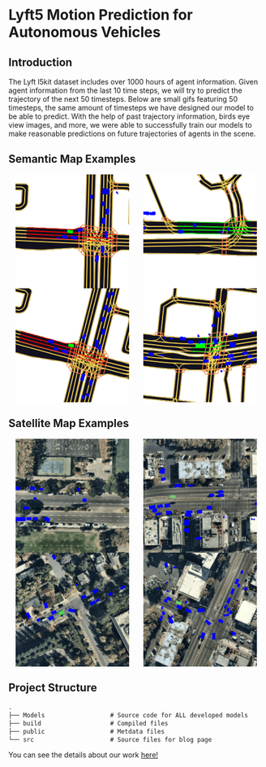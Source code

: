 # Lyft5 Motion Prediction for Autonomous Vehicles

## Introduction
The Lyft l5kit dataset includes over 1000 hours of agent information. Given agent information from the last 10 time steps, we will try to predict the trajectory of the next 50 timesteps. Below are small gifs featuring 50 timesteps, the same amount of timesteps we have designed our model to be able to predict. With the help of past trajectory information, birds eye view images, and more, we were able to successfully train our models to make reasonable predictions on future trajectories of agents in the scene.

## Semantic Map Examples
<div align="center" style="display: flex; justify-content: space-around;">
<img src="src/gifs/Semantic/ComingToStop.gif" />

<img src="src/gifs/Semantic/FastTraffic.gif" />
</div>
<div align="center" style="display: flex; justify-content: space-around;">
<img src="src/gifs/Semantic/Freeway_Semantic.gif" />

<img src="src/gifs/Semantic/Waiting.gif" />
</div>

## Satellite Map Examples
<div align="center" style="display: flex; justify-content: space-around;">
<img src="src/gifs/Satellite/Fast.gif" />
<img src="src/gifs/Satellite/Stop2.gif" />
</div>    
<div align="center" style="display: flex; justify-content: space-around;">

<img src="src/gifs/Satellite/StopThenTurn.gif" />
<img src="src/gifs/Satellite/Turning.gif" />
</div>

## Project Structure

    .
    ├── Models                  # Source code for ALL developed models
    ├── build                   # Compiled files 
    ├── public                  # Metdata files
    └── src                     # Source files for blog page
You can see the details about our work [here!](https://deepnewworld.github.io/csci566-project/#/home)
